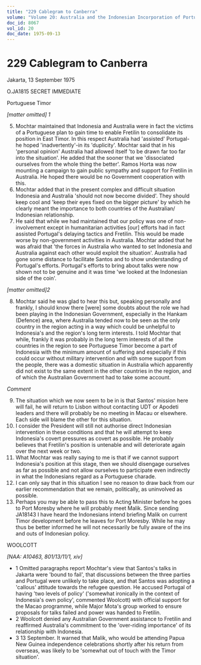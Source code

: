 ```yaml
---
title: "229 Cablegram to Canberra"
volume: "Volume 20: Australia and the Indonesian Incorporation of Portuguese Timor, 1974-1976"
doc_id: 8067
vol_id: 20
doc_date: 1975-09-13
---
```


# 229 Cablegram to Canberra

Jakarta, 13 September 1975

O.JA1815 SECRET IMMEDIATE

Portuguese Timor

_[matter omitted] 1_

  5. Mochtar maintained that Indonesia and Australia were in fact the victims of a Portuguese plan to gain time to enable Fretilin to consolidate its position in East Timor. In this respect Australia had 'assisted' Portugal-he hoped 'inadvertently'-in its 'duplicity'. Mochtar said that in his 'personal opinion' Australia had allowed itself 'to be drawn far too far into the situation'. He added that the sooner that we 'dissociated ourselves from the whole thing the better'. Ramos Horta was now mounting a campaign to gain public sympathy and support for Fretilin in Australia. He hoped there would be no Government cooperation with this.
  6. Mochtar added that in the present complex and difficult situation Indonesia and Australia 'should not now become divided'. They should keep cool and 'keep their eyes fixed on the bigger picture' by which he clearly meant the importance to both countries of the Australian/ Indonesian relationship.
  7. He said that while we had maintained that our policy was one of non-involvement except in humanitarian activities [our] efforts had in fact assisted Portugal's delaying tactics and Fretilin. This would be made worse by non-government activities in Australia. Mochtar added that he was afraid that 'the forces in Australia who wanted to set Indonesia and Australia against each other would exploit the situation'. Australia had gone some distance to facilitate Santos and to show understanding of Portugal's efforts. Portugal's efforts to bring about talks were now shown not to be genuine and it was time 'we looked at the Indonesian side of the coin'. 

_[matter omitted]2_

  8. Mochtar said he was glad to hear this but, speaking personally and frankly, I should know there [were] some doubts about the role we had been playing in the Indonesian Government, especially in the Hankam (Defence) area, where Australia tended now to be seen as the only country in the region acting in a way which could be unhelpful to Indonesia's and the region's long term interests. I told Mochtar that while, frankly it was probably in the long term interests of all the countries in the region to see Portuguese Timor become a part of Indonesia with the minimum amount of suffering and especially if this could occur without military intervention and with some support from the people, there was a domestic situation in Australia which apparently did not exist to the same extent in the other countries in the region, and of which the Australian Government had to take some account. 

_Comment_

  9. The situation which we now seem to be in is that Santos' mission here will fail, he will return to Lisbon without contacting UDT or Apodeti leaders and there will probably be no meeting in Macau or elsewhere. Each side will blame the other for this situation.
  10. I consider the President will still not authorise direct Indonesian intervention in these conditions and that he will attempt to keep Indonesia's covert pressures as covert as possible. He probably believes that Fretilin's position is untenable and will deteriorate again over the next week or two.
  11. What Mochtar was really saying to me is that if we cannot support Indonesia's position at this stage, then we should disengage ourselves as far as possible and not allow ourselves to participate even indirectly in what the Indonesians regard as a Portuguese charade.
  12. I can only say that in this situation I see no reason to draw back from our earlier recommendation that we remain, politically, as uninvolved as possible.
  13. Perhaps you may be able to pass this to Acting Minister before he goes to Port Moresby where he will probably meet Malik. Since sending JA18143 I have heard the Indonesians intend briefing Malik on current Timor development before he leaves for Port Moresby. While he may thus be better informed he will not necessarily be fully aware of the ins and outs of Indonesian policy.



WOOLCOTT

_[NAA: A10463, 801/13/11/1, xiv]_

  * 1 Omitted paragraphs report Mochtar's view that Santos's talks in Jakarta were 'bound to fail', that discussions between the three parties and Portugal were unlikely to take place, and that Santos was adopting a 'callous' attitude towards the refugee question. He accused Portugal of having 'two levels of policy' ('somewhat ironically in the context of Indonesia's own policy', commented Woolcott) with official support for the Macao programme, while Major Mota's group worked to ensure proposals for talks failed and power was handed to Fretilin. 
  * 2 Woolcott denied any Australian Government assistance to Fretilin and reaffirmed Australia's commitment to the 'over-riding importance' of its relationship with Indonesia. 
  * 3 13 September. It warned that Malik, who would be attending Papua New Guinea independence celebrations shortly after his return from overseas, was likely to be 'somewhat out of touch with the Timor situation'. 


